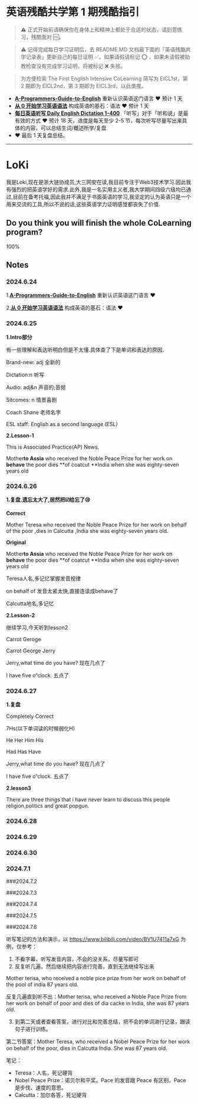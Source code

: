 # 英语残酷共学第 1 期残酷指引

> ⚠️ 正式开始前请确保你在身体上和精神上都处于合适的状态，请刻意练习，残酷面对 🆒。

> ⚠️ 记得完成每日学习证明后，去 README.MD 文档最下面的「英语残酷共学记录表」更新自己的每日证明 ✅。如果请假请标记 ⭕️ ，如果未请假被助教检查没有完成学习证明，将被标记 ❌ 失败。

> 为方便检索 The First English Intensive CoLearning 简写为 EICL1st，第 2 期即为 EICL2nd，第 3 期即为 EICL3rd，以此类推。

- [**A-Programmers-Guide-to-English**](https://github.com/yujiangshui/A-Programmers-Guide-to-English) 重新认识英语这门语言 ❤️ 预计 1 天
- [**从 0 开始学习英语语法**](https://hzpt-inet-club.github.io/english-note/) 构成英语的基石：语法 ❤️ 预计 1 天
- [**每日英语听写 Daily English Dictation 1-400**](https://www.bilibili.com/video/BV1U7411a7xG?p=3&vd_source=bc0666711d2280c24d54945ab9c11146) 「听写」对于「听和说」是最有效的方式 ❤️ 预计 18 天，进度是每天至少 2-5 节，每次听写尽量写出来具体的内容，可以总结生词/概述所学/复盘
- ❤️ 最后 1 天复盘总结。

---

# LoKi
我是Loki,现在是浙大链协成员,大三网安在读,我目前专注于Web3技术学习.因此我有强烈的把英语学好的需求.此外,我是一名实用主义者,我大学期间四级六级均已通过,目前在备考托福,因此我并不满足于书面英语的学习,我坚定的认为英语只是一个用来交流的工具,所以不说的话,这些英语学力证明感觉都丧失了价值.

## Do you think you will finish the whole CoLearning program?
100%

## Notes
### 2024.6.24
1.[**A-Programmers-Guide-to-English**](https://github.com/yujiangshui/A-Programmers-Guide-to-English) 重新认识英语这门语言 ❤️ 



2.[**从 0 开始学习英语语法**](https://hzpt-inet-club.github.io/english-note/) 构成英语的基石：语法 ❤️ 

### 2024.6.25
**1.Intro部分**

有一些理解和表达听明白但是不太懂.具体查了下是单词和表达的原因.

Brand-new: adj 全新的

Dictation:n 听写

Audio: adj&n 声音的;音频

Sitcomes: n 情景喜剧

Coach Shane 老师名字

ESL staff: English as a second language (ESL)

**2.Lesson-1**

This is Associated Practice(AP) News.

Mother**to Assia**  who received the Noble Peace Prize for her work on **behave** the poor dies **of coatcut **India when she was eighty-seven years old

 

### 2024.6.26

**1.复盘.遗忘太大了,居然把☑️给忘了😢**

**Correct**

Mother Teresa who received the Noble Peace Prize for her work on behalf of the poor ,dies in Calcutta ,India she was eighty-seven years old.

**Original**

Mother**to Assia**  who received the Noble Peace Prize for her work on **behave** the poor dies **of coatcut **India when she was eighty-seven years old



Teresa人名,多记忆掌握发音规律

on behalf of 发音太紧太快,直接连读成behave了

Calcutta地名,多记忆

**2.Lesson-2**

继续学习,今天听到lesson2

Carrot Geroge

Carrot George Jerry

Jerry,what time do you have? 现在几点了

I have five o“clock. 五点了

### 2024.6.27

**1.复盘**

Completely Correct

7Hs(以下单词读的时候弱化H)

He Her Him His

Had Has Have

Jerry,what time do you have? 现在几点了

I have five o“clock. 五点了

**2.lesson3**

There are three things that i have never learn to discuss this people religion,politics and great popgun.



### 2024.6.28



### 2024.6.29



### 2024.6.30

### 2024.7.1

###2024.7.2

###2024.7.3

###2024.7.4

###2024.7.5

###2024.7.6


听写笔记的方法和演示，以 https://www.bilibili.com/video/BV1U7411a7xG 为例，仅参考：

1. 不看字幕，听写发音内容，不会的没关系，尽量写即可
2. 反复听几遍，然后继续把内容进行完善，直到无法继续写出来

Mother terisa, who received a noble pice prize from her work on behalf of the pool of india 87 years old.

反复几遍直到听不出：Mother terisa, who received a Noble Pace Prize from her work on behalf of poor and dies of dia cacke in India, she was 87 years old.

3. 到第二天或者查看答案，进行对比和完善总结，把不会的单词进行记录，跟读句子进行训练。

第二节答案：Mother Teresa, who received a Nobel Peace Prize for her work on behalf of the poor, dies in Calcutta India. She was 87 years old.

笔记：

- Teresa：人名，死记硬背
- Nobel Peace Prize：诺贝尔和平奖。Pace 的发音跟 Peace 有区别，Pace 是步伐、速度的意思。
- Calcutta：加尔各答，死记硬背
